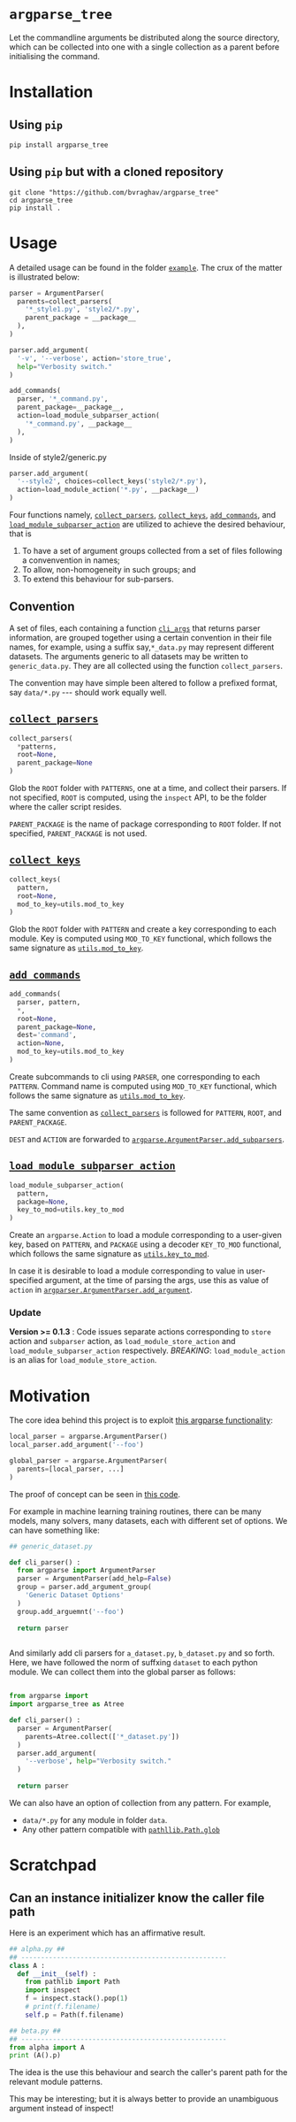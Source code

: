 # `argparse_tree` #

Let the commandline arguments be distributed along the
source directory, which can be collected into one with
a single collection as a parent before initialising the
command.

# Installation #

## Using `pip` ##
```shell
pip install argparse_tree
```

## Using `pip` but with a cloned repository ##
```shell
git clone "https://github.com/bvraghav/argparse_tree"
cd argparse_tree
pip install .
```

# Usage #

A detailed usage can be found in the folder
[`example`](./example). The crux of the matter is
illustrated below:

```python
parser = ArgumentParser(
  parents=collect_parsers(
    '*_style1.py', 'style2/*.py',
    parent_package = __package__
  ),
)

parser.add_argument(
  '-v', '--verbose', action='store_true',
  help="Verbosity switch."
)

add_commands(
  parser, '*_command.py',
  parent_package=__package__,
  action=load_module_subparser_action(
    '*_command.py', __package__
  ),
)
```

Inside of style2/generic.py
```python
parser.add_argument(
  '--style2', choices=collect_keys('style2/*.py'),
  action=load_module_action('*.py', __package__)
)
```

Four functions namely,
[`collect_parsers`](./argparse_tree/utils.py#L13),
[`collect_keys`](./argparse_tree/utils.py#L73),
[`add_commands`](./argparse_tree/utils.py#L90), and
[`load_module_subparser_action`](./argparse_tree/load_module_action.py#L31)
are utilized to achieve the desired behaviour, that is

1. To have a set of argument groups collected from a
   set of files following a convenvention in names;
2. To allow, non-homogeneity in such groups; and
3. To extend this behaviour for sub-parsers.

## Convention ##
A set of files, each containing a function
[`cli_args`](./example/alpha_style1.py#L1) that returns
parser information, are grouped together using a
certain convention in their file names, for example,
using a suffix say,`*_data.py` may represent different
datasets. The arguments generic to all datasets may be
written to `generic_data.py`. They are all collected
using the function `collect_parsers`.

The convention may have simple been altered to follow a
prefixed format, say `data/*.py` --- should work
equally well.

## [`collect_parsers`](./argparse_tree/utils.py#L13) ##

```python
collect_parsers(
  *patterns, 
  root=None,
  parent_package=None
)
```

Glob the `ROOT` folder with `PATTERNS`, one at a time,
and collect their parsers. If not specified, `ROOT` is
computed, using the `inspect` API, to be the folder
where the caller script resides. 

`PARENT_PACKAGE` is the name of package corresponding
to `ROOT` folder. If not specified, `PARENT_PACKAGE` is
not used.

## [`collect_keys`](./argparse_tree/utils.py#L73)  ##

```python
collect_keys(
  pattern,
  root=None,
  mod_to_key=utils.mod_to_key
)
```
Glob the `ROOT` folder with `PATTERN` and create a key
corresponding to each module. Key is computed using
`MOD_TO_KEY` functional, which follows the same
signature as
[`utils.mod_to_key`](./argparse_tree/utils.py#L65).


## [`add_commands`](./argparse_tree/utils.py#L90) ##

```python
add_commands(
  parser, pattern, 
  *,
  root=None,
  parent_package=None,
  dest='command',
  action=None,
  mod_to_key=utils.mod_to_key
)
```

Create subcommands to cli using `PARSER`, one
corresponding to each `PATTERN`. Command name is
computed using `MOD_TO_KEY` functional, which follows
the same signature as
[`utils.mod_to_key`](./argparse_tree/utils.py#L65).

The same convention as
[`collect_parsers`](#collect_parsers) is followed for
`PATTERN`, `ROOT`, and `PARENT_PACKAGE`.

`DEST` and `ACTION` are forwarded to
[`argparse.ArgumentParser.add_subparsers`](https://docs.python.org/3/library/argparse.html?highlight=argparse%20argumentparser%20add_subparsers#argparse.ArgumentParser.add_subparsers).


## [`load_module_subparser_action`](./argparse_tree/load_module_action.py#L31) ##

```python
load_module_subparser_action(
  pattern,
  package=None,
  key_to_mod=utils.key_to_mod
)
```

Create an `argparse.Action` to load a module
corresponding to a user-given key, based on `PATTERN`,
and `PACKAGE` using a decoder `KEY_TO_MOD` functional,
which follows the same signature as
[`utils.key_to_mod`](./argparse_tree/utils.py#L110).

In case it is desirable to load a module corresponding
to value in user-specified argument, at the time of
parsing the args, use this as value of `action` in
[`argparser.ArgumentParser.add_argument`](https://docs.python.org/3/library/argparse.html?highlight=argparse%20argumentparser%20add_argument#argparse.ArgumentParser.add_argument).

### Update ###
**Version >= 0.1.3** : Code issues separate actions
corresponding to `store` action and `subparser` action,
as `load_module_store_action` and
`load_module_subparser_action`
respectively. *BREAKING*: `load_module_action` is an
alias for `load_module_store_action`.


# Motivation #

The core idea behind this project is to exploit [this
argparse
functionality](https://docs.python.org/3/library/argparse.html?highlight=parents#parents):

```python
local_parser = argparse.ArgumentParser()
local_parser.add_argument('--foo')

global_parser = argparse.ArgumentParser(
  parents=[local_parser, ...]
)
```

The proof of concept can be seen in [this
code](./scratchpad/proof_of_concept.py).

For example in machine learning training routines,
there can be many models, many solvers, many datasets,
each with different set of options. We can have
something like:

```python
## generic_dataset.py

def cli_parser() :
  from argparse import ArgumentParser
  parser = ArgumentParser(add_help=False)
  group = parser.add_argument_group(
    'Generic Dataset Options'
  )
  group.add_arguemnt('--foo')
  
  return parser
  
```

And similarly add cli parsers for `a_dataset.py`,
`b_dataset.py` and so forth. Here, we have followed the
norm of suffxing `dataset` to each python module. We
can collect them into the global parser as follows:

```python

from argparse import 
import argparse_tree as Atree

def cli_parser() :
  parser = ArgumentParser(
    parents=Atree.collect(['*_dataset.py'])
  )
  parser.add_argument(
    '--verbose', help="Verbosity switch."
  )
  
  return parser
```

We can also have an option of collection from any
pattern. For example,

+ `data/*.py` for any module in folder `data`.
+ Any other pattern compatible with
  [`pathllib.Path.glob`](https://docs.python.org/3/library/pathlib.html?highlight=glob#pathlib.Path.glob)
  


# Scratchpad #

## Can an instance initializer know the caller file path ##
  
Here is an experiment which has an affirmative result.
```python
## alpha.py ##
## ----------------------------------------------------
class A :
  def __init__(self) :
    from pathlib import Path
    import inspect
    f = inspect.stack().pop(1)
    # print(f.filename)
    self.p = Path(f.filename)
```

```python
## beta.py ##
## ----------------------------------------------------
from alpha import A
print (A().p)
```

The idea is the use this behaviour and search the
caller's parent path for the relevant module patterns.

This may be interesting; but it is always better to
provide an unambiguous argument instead of inspect!
